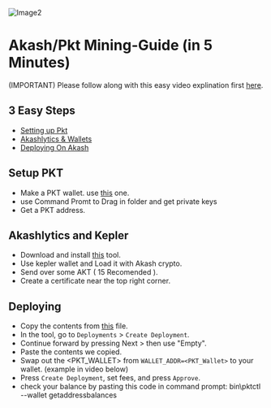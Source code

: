 ![Image2](https://user-images.githubusercontent.com/79159130/131248966-36ae0d51-6def-4693-8165-3d680b37cb30.png)



# Akash/Pkt Mining-Guide (in 5 Minutes)
(IMPORTANT) Please follow along with this easy video explination 
first [here](https://www.youtube.com/watch?v=G-kFDTLMT0Y).
## 3 Easy Steps
 
 - [Setting up Pkt](#setting-up-the-tool)
 - [Akashlytics & Wallets](#deploying )
 - [Deploying On Akash](#Deploying-On-Akash)
## Setup PKT
 - Make a PKT wallet. use [this](http://pkt.world/wallet) one.
 - use Command Promt to Drag in folder and get private keys
 - Get a PKT address.
 
## Akashlytics and Kepler

 - Download and install [this](https://www.akashlytics.com/deploy) tool.
 - Use kepler wallet and Load it with Akash crypto.
 - Send over some AKT ( 15 Recomended ).
 - Create a certificate near the top right corner.

## Deploying

 - Copy the contents from [this](https://github.com/ovrclk/pkt-miner/blob/main/deploy.yaml) file.
 - In the tool, go to `Deployments` > `Create Deployment`.
 - Continue forward by pressing Next > then use "Empty".
 - Paste the contents we copied.
 - Swap out the <PKT_WALLET> from `WALLET_ADDR=<PKT_Wallet>` to your wallet. (example in video below)
 - Press `Create Deployment`, set fees, and press `Approve`.
 - check your balance by pasting this code in command prompt: bin\pktctl --wallet getaddressbalances
 
